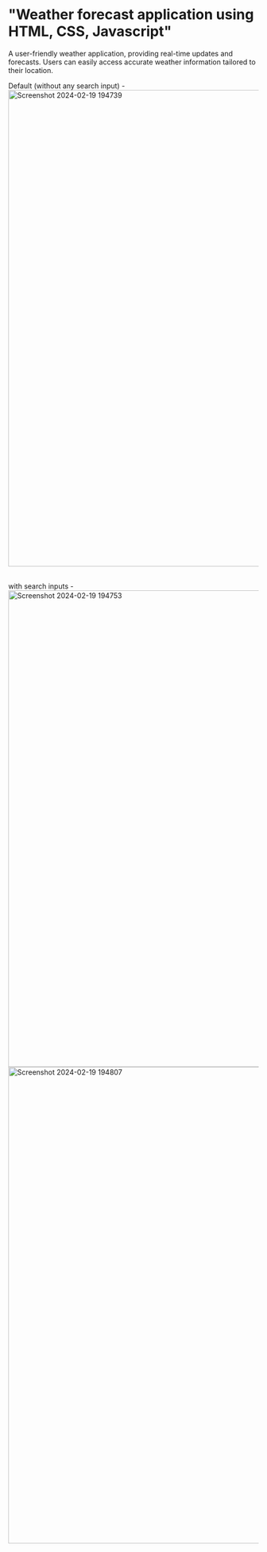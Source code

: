 # "Weather forecast application using HTML, CSS, Javascript"
A user-friendly weather application, providing real-time updates and forecasts. Users can easily access accurate weather information tailored to their location.

Default (without any search input) -
<br>
<img width="960" alt="Screenshot 2024-02-19 194739" src="https://github.com/Aditi-Pande/weather-application/assets/144425325/5bb85165-c880-49c6-920b-804d81d05a83">

<br>
with search inputs -
<br>
<img width="960" alt="Screenshot 2024-02-19 194753" src="https://github.com/Aditi-Pande/weather-application/assets/144425325/c406c180-ff39-4f77-9d18-44490aaab950">
<br>


<img width="960" alt="Screenshot 2024-02-19 194807" src="https://github.com/Aditi-Pande/weather-application/assets/144425325/dbdb813e-0998-4db7-abb3-b0f5479838f9">
